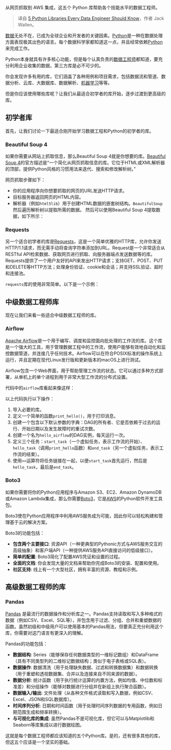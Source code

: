 
<!--
title: 每个数据工程师都应该知道的5个Python库
cover: https://cdn.thenewstack.io/media/2024/12/47d3c0cc-getty-images-qqvjix6hphc-unsplash-1.jpg
-->

从网页抓取到 AWS 集成，这五个 Python 库帮助各个技能水平的数据工程师。

> 译自 [5 Python Libraries Every Data Engineer Should Know](https://thenewstack.io/5-python-libraries-every-data-engineer-should-know/)，作者 Jack Wallen。

[数据](https://thenewstack.io/data/)无处不在，已成为全球企业和开发者的关键因素。[Python](https://thenewstack.io/python/)是一种在数据处理方面表现极其出色的语言。每个数据科学家都知道这一点，并且经常依赖[Python](https://thenewstack.io/what-is-python/)来完成工作。

Python本身就具有许多核心功能，但是每个认真负责的[数据工程师](https://thenewstack.io/top-10-tools-for-data-engineers/)都知道，要充分利用企业收集的数据，第三方库是必不可少的。

你会发现许多有用的库，它们涵盖了各种用例和项目需求，包括数据流和管道、数据分析、云库、大数据库、数据解析、[机器学习](https://thenewstack.io/use-these-tools-to-build-accurate-machine-learning-models/)等等。

但是你应该使用哪些库呢？让我们从最适合初学者的库开始，逐步过渡到更高级的库。

## 初学者库

首先，让我们讨论一下最适合刚开始学习数据工程和Python的初学者的库。

### Beautiful Soup 4

如果你需要从网站上抓取信息，那么Beautiful Soup 4就是你想要的库。[Beautiful Soup 4](https://pypi.org/project/beautifulsoup4/)的官方描述是“一个简化从网页抓取信息的库。它位于HTML或XML解析器的顶部，提供Python风格的习惯用法来迭代、搜索和修改解析树。”

网页抓取步骤如下：

- 你的应用程序向你想要抓取的网页的URL发送HTTP请求。
- 目标服务器返回网页的HTML内容。
- 解析器（例如`html5lib`）用于创建HTML数据的嵌套树结构。`BeautifulSoup`然后遍历解析树以提取所需的数据。
然后可以使用Beautiful Soup 4提取数据，如下所示：

### Requests

另一个适合初学者的库是[Requests](https://requests.readthedocs.io/en/latest/)，这是一个简单优雅的HTTP库，允许你发送HTTP/1.1请求，而无需手动将查询字符串添加到URL。Request是一个非常适合从RESTful API检索数据、获取网页进行抓取、向服务器端点发送数据等的库。Requests提供了一个用户友好的API来发出HTTP请求；支持GET、POST、PUT和DELETE等HTTP方法；处理身份验证、cookie和会话；并支持SSL验证、超时和连接池。

`requests`库的使用非常简单。以下是一个示例：

## 中级数据工程师库

现在让我们来看一些适合中级数据工程师的库。

### Airflow

[Apache Airflow](https://airflow.apache.org/)是一个用于编写、调度和监控面向批处理的工作流的库。这个库是一个强大的工具，用于管理数据工程中的工作流，使用户能够有效地自动化和监控数据管道，并连接几乎任何技术。Airflow可以在符合POSIX标准的操作系统上运行，并且定期在现代Linux发行版和更新版本的macOS上进行测试。

Airflow包含一个Web界面，用于帮助管理工作流的状态。它可以通过多种方式部署，从单机上的单个进程到用于非常大型工作流的分布式设置。

代码中的`airflow`库看起来像这样：

以上代码执行以下操作：

1. 导入必要的库。
2. 定义一个简单的函数`print_hello()`，用于打印消息。
3. 创建一个包含以下默认参数的字典：DAG的所有者、它是否依赖于过去的运行、开始日期以及发生故障时的重试次数。
4. 创建一个名为`hello_airflow`的DAG实例，每天运行一次。
5. 定义三个任务：`start_task`（一个虚拟任务，表示工作流的开始）、`hello_task`（调用`print_hello`函数）和`end_task`（另一个虚拟任务，表示工作流的结束）。
6. 使用`>>`运算符将任务链接在一起，以便`start_task`首先运行，然后是`hello_task`，最后是`end_task`。

### Boto3

如果你需要将你的Python应用程序与Amazon S3、EC2、Amazon DynamoDB或Amazon Lambda集成，那么你需要[Boto3](https://boto3.amazonaws.com/v1/documentation/api/latest/index.html)，它是[AWS](https://aws.amazon.com/?utm_content=inline+mention)的Python软件开发工具包。

Boto3使在Python应用程序中利用AWS服务成为可能，因此你可以轻松构建和管理基于云的解决方案。

Boto3的功能包括：

- **包含两个主要接口**: 资源API（一种更典型的Pythonic方式与AWS服务交互的高级抽象）和客户端API（一种提供AWS服务API直接访问的低级接口）。
- **简单的配置**: Boto3简化了配置AWS凭证和设置的过程。
- **全面的文档**: 你会发现大量的文档来帮助你完成Boto3的安装、配置和使用。
- **社区支持**: 线上有一个大型社区，拥有丰富的资源、教程和示例。


## 高级数据工程师的库

### Pandas

[Pandas](https://pandas.pydata.org) 是最流行的数据操作和分析库之一。Pandas支持读取和写入多种格式的数据（例如CSV、Excel、SQL等），并包含用于过滤、分组、合并和重塑数据的函数。虽然初级和中级用户可以使用基本的Pandas用法，但要真正充分利用这个库，你需要对这门语言有更深入的理解。

Pandas的功能包括：

- **数据结构**: Series（能够保存任何数据类型的一维标记数组）和DataFrame（具有不同类型列的二维标记数据结构；类似于电子表格或SQL表）。
- **数据操作**: 数据清洗（用于处理缺失数据、过滤和转换数据集）和数据转换（用于重塑和透视数据集、合并以及连接来自不同来源的数据）。
- **数据分析**: 统计函数（用于执行统计运算的内置方法，例如均值、中位数和标准差）和分组操作（能够对数据进行分组并在新组上执行聚合函数）。
- **数据输入/输出**: 文件处理（从各种文件格式读取和写入数据，例如CSV、Excel、JSON和SQL数据库）。
- **时间序列分析**: 日期和时间函数（用于处理时间序列数据的专用函数，例如日期范围生成和频率转换）。
- **与可视化库的集成**: 虽然Pandas不是可视化库，但它可以与Matplotlib和Seaborn等库集成以进行数据绘图。

这就是每个数据工程师都应该知道的五个Python库。是的，还有很多其他的库，但这五个应该是一个坚实的基础。
